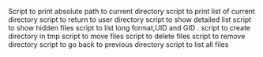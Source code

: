 Script to print absolute path to current directory
script to print list of current directory
script to return to  user   directory
script to show detailed list
script to show hidden files
script to list long format,UID and GID .
script to create directory in tmp
script to move files
script to delete  files
script to remove directory
script to  go back to previous directory
script to list all files


